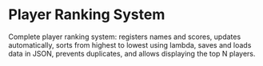 #  Player Ranking System
Complete player ranking system: registers names and scores, updates automatically, sorts from highest to lowest using lambda, saves and loads data in JSON, prevents duplicates, and allows displaying the top N players.

